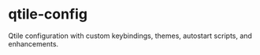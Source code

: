 # qtile-config
Qtile configuration with custom keybindings, themes, autostart scripts, and enhancements.
